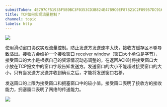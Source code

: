 ```yaml
---
submitToken: 4E797CF51935F5B9BC3F0353CD3B824E47B9C0EF87821C2F89957DC916EA7820
title: TCP如何实现流量控制？
channel: topic
labels: http
---
```


![](https://image.avalon-zheng.xin/78e6dc06-8bac-4bcf-904e-29b697bfe2e7 "")

使用滑动窗口协议实现流量控制。防止发送方发送速率太快，接收方缓存区不够导致溢出。接收方会维护一个接收窗口 receiver window（窗口大小单位是字节），接受窗口的大小是根据自己的资源情况动态调整的，在返回ACK时将接受窗口大小放在TCP报文中的窗口字段告知发送方。发送窗口的大小不能超过接受窗口的大小，只有当发送方发送并收到确认之后，才能将发送窗口右移。

发送窗口的上限为接受窗口和拥塞窗口中的较小值。接受窗口表明了接收方的接收能力，拥塞窗口表明了网络的传送能力。

![](https://image.avalon-zheng.xin/52023556-d897-4f5b-8d14-dff5477b6655 "")